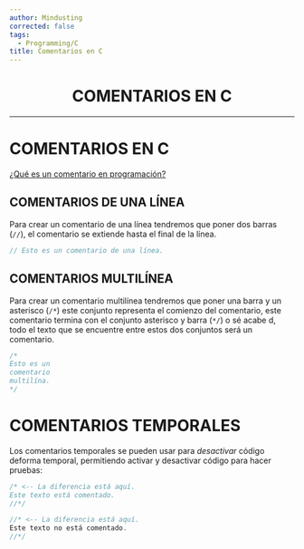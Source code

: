 ```yaml
---
author: Mindusting
corrected: false
tags:
  - Programming/C
title: Comentarios en C
---
```


<h1 style="text-align:center;">COMENTARIOS EN C</h1>

---

# COMENTARIOS EN C

[¿Qué es un comentario en programación?](../pc/pc_comment.md)

## COMENTARIOS DE UNA LÍNEA

Para crear un comentario de una línea tendremos que poner dos barras (`//`), el comentario se extiende hasta el final de la línea.

```c
// Esto es un comentario de una línea.
```

## COMENTARIOS MULTILÍNEA

Para crear un comentario multilínea tendremos que poner una barra y un asterisco (`/*`) este conjunto representa el comienzo del comentario, este comentario termina con el conjunto asterisco y barra (`*/`) o sé acabe d, todo el texto que se encuentre entre estos dos conjuntos será un comentario.

```c
/*
Esto es un
comentario
multilína.
*/
```

# COMENTARIOS TEMPORALES

Los comentarios temporales se pueden usar para *desactivar* código deforma temporal, permitiendo activar y desactivar código para hacer pruebas:

```c
/* <-- La diferencia está aquí.
Este texto está comentado.
//*/

//* <-- La diferencia está aquí.
Este texto no está comentado.
//*/
```
